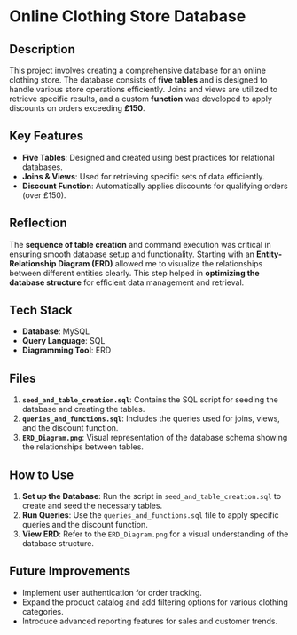 # Online Clothing Store Database

## Description

This project involves creating a comprehensive database for an online clothing store. The database consists of **five tables** and is designed to handle various store operations efficiently. Joins and views are utilized to retrieve specific results, and a custom **function** was developed to apply discounts on orders exceeding **£150**.

## Key Features

- **Five Tables**: Designed and created using best practices for relational databases.
- **Joins & Views**: Used for retrieving specific sets of data efficiently.
- **Discount Function**: Automatically applies discounts for qualifying orders (over £150).

## Reflection

The **sequence of table creation** and command execution was critical in ensuring smooth database setup and functionality. Starting with an **Entity-Relationship Diagram (ERD)** allowed me to visualize the relationships between different entities clearly. This step helped in **optimizing the database structure** for efficient data management and retrieval.

## Tech Stack

- **Database**: MySQL
- **Query Language**: SQL
- **Diagramming Tool**: ERD

## Files

1. **`seed_and_table_creation.sql`**: Contains the SQL script for seeding the database and creating the tables.
2. **`queries_and_functions.sql`**: Includes the queries used for joins, views, and the discount function.
3. **`ERD_Diagram.png`**: Visual representation of the database schema showing the relationships between tables.

## How to Use

1. **Set up the Database**: Run the script in `seed_and_table_creation.sql` to create and seed the necessary tables.
2. **Run Queries**: Use the `queries_and_functions.sql` file to apply specific queries and the discount function.
3. **View ERD**: Refer to the `ERD_Diagram.png` for a visual understanding of the database structure.

## Future Improvements

- Implement user authentication for order tracking.
- Expand the product catalog and add filtering options for various clothing categories.
- Introduce advanced reporting features for sales and customer trends.
